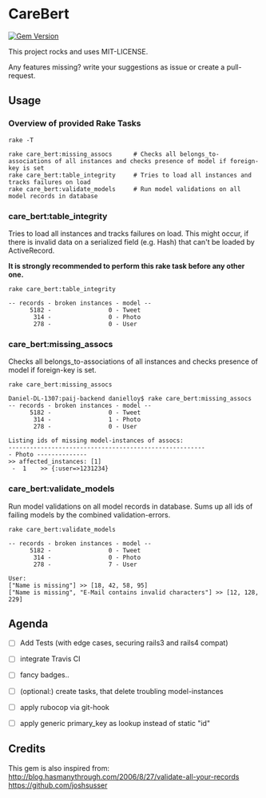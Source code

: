 # CareBert

[![Gem Version](https://badge.fury.io/rb/care_bert.svg)](http://badge.fury.io/rb/care_bert)

This project rocks and uses MIT-LICENSE.

Any features missing? write your suggestions as issue or create a pull-request.

## Usage

### Overview of provided Rake Tasks

```shell
rake -T

rake care_bert:missing_assocs      # Checks all belongs_to-associations of all instances and checks presence of model if foreign-key is set
rake care_bert:table_integrity     # Tries to load all instances and tracks failures on load
rake care_bert:validate_models     # Run model validations on all model records in database
```


### care\_bert:table\_integrity
Tries to load all instances and tracks failures on load. This might occur, if there is invalid data on a serialized field (e.g. Hash) that can't be loaded by ActiveRecord.

**It is strongly recommended to perform this rake task before any other one.**

```shell
rake care_bert:table_integrity

-- records - broken instances - model --
      5182 -                0 - Tweet
       314 -                0 - Photo
       278 -                0 - User
```


### care\_bert:missing\_assocs
Checks all belongs_to-associations of all instances and checks presence of model if foreign-key is set.

```shell
rake care_bert:missing_assocs

Daniel-DL-1307:paij-backend danielloy$ rake care_bert:missing_assocs
-- records - broken instances - model --
      5182 -                0 - Tweet
       314 -                1 - Photo
       278 -                0 - User

Listing ids of missing model-instances of assocs:
-------------------------------------------------------
- Photo --------------
>> affected_instances: [1]
 -  1    >> {:user=>1231234}
```

### care\_bert:validate\_models
Run model validations on all model records in database. Sums up all ids of failing models by the combined validation-errors.

       
       
```shell
rake care_bert:validate_models

-- records - broken instances - model --
      5182 -                0 - Tweet
       314 -                0 - Photo
       278 -                7 - User

User: 
["Name is missing"] >> [18, 42, 58, 95]
["Name is missing", "E-Mail contains invalid characters"] >> [12, 128, 229]
```



## Agenda

- [ ] Add Tests (with edge cases, securing rails3 and rails4 compat)
- [ ] integrate Travis CI
- [ ] fancy badges..
- [ ] \(optional:) create tasks, that delete troubling model-instances
- [ ] apply rubocop via git-hook
- [ ] apply generic primary_key as lookup instead of static "id"


## Credits

This gem is also inspired from: http://blog.hasmanythrough.com/2006/8/27/validate-all-your-records
https://github.com/joshsusser

